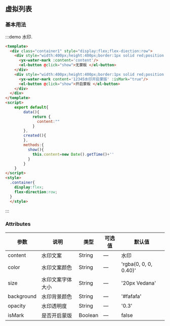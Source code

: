 ## 虚拟列表

### 基本用法

:::demo 水印.
``` html
<template>
  <div class="container1" style="display:flex;flex-diection:row">
    <div style="width:400px;height:400px;border:1px solid red;position:relative">
      <yx-water-mark :content='content'/>
      <el-button @click="show">无蒙板 </el-button>
    </div>
    <div style="width:400px;height:400px;border:1px solid red;position:relative">
      <yx-water-mark content='12345水印开启蒙版' :isMark="true"/>
      <el-button @click="show">开启蒙板 </el-button>
    </div>
  </div>
</template>
<script>
    export default{
        data(){
            return {
              content:""
            }
        },
        created(){
        },
        methods:{
          show(){
            this.content=new Date().getTime()+''
          }
        }
    }
</script>
<style>
  .container{
    display:flex;
    flex-direction:row;
  }
  </style>
```
:::

### Attributes
| 参数      | 说明          | 类型      | 可选值                           | 默认值  |
|---------- |-------------- |---------- |--------------------------------  |-------- |
| content   | 水印文案     | String | — | 水印 |
| color     | 水印文案颜色  | String | — | 'rgba(0, 0, 0, 0.40)' |
| size      | 水印文案字体大小      | String | — | '20px Vedana'|
| background | 水印背景颜色       | String | — | '#fafafa' |
| opacity     | 水印透明度      | String | — | '0.3' |
| isMark     | 是否开启蒙版      | Boolean | — | false |
